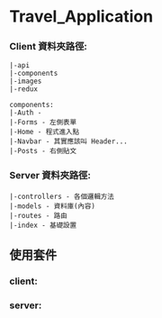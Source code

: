 # Travel_Application

### Client 資料夾路徑:

```
|-api
|-components
|-images
|-redux

components:
|-Auth -
|-Forms - 左側表單
|-Home - 程式進入點
|-Navbar - 其實應該叫 Header...
|-Posts - 右側貼文
```

### Server 資料夾路徑:

```
|-controllers - 各個邏輯方法
|-models - 資料庫(內容)
|-routes - 路由
|-index - 基礎設置
```

## 使用套件

### client:

### server:

